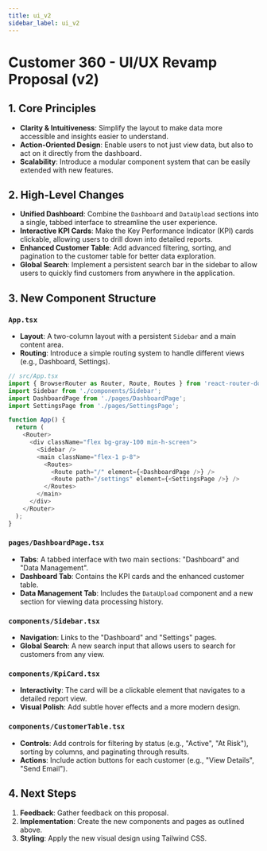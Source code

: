 ```yaml
---
title: ui_v2
sidebar_label: ui_v2
---
```

# Customer 360 - UI/UX Revamp Proposal (v2)

## 1. Core Principles

*   **Clarity & Intuitiveness**: Simplify the layout to make data more accessible and insights easier to understand.
*   **Action-Oriented Design**: Enable users to not just view data, but also to act on it directly from the dashboard.
*   **Scalability**: Introduce a modular component system that can be easily extended with new features.

## 2. High-Level Changes

*   **Unified Dashboard**: Combine the `Dashboard` and `DataUpload` sections into a single, tabbed interface to streamline the user experience.
*   **Interactive KPI Cards**: Make the Key Performance Indicator (KPI) cards clickable, allowing users to drill down into detailed reports.
*   **Enhanced Customer Table**: Add advanced filtering, sorting, and pagination to the customer table for better data exploration.
*   **Global Search**: Implement a persistent search bar in the sidebar to allow users to quickly find customers from anywhere in the application.

## 3. New Component Structure

### `App.tsx`
*   **Layout**: A two-column layout with a persistent `Sidebar` and a main content area.
*   **Routing**: Introduce a simple routing system to handle different views (e.g., Dashboard, Settings).

```typescript
// src/App.tsx
import { BrowserRouter as Router, Route, Routes } from 'react-router-dom';
import Sidebar from './components/Sidebar';
import DashboardPage from './pages/DashboardPage';
import SettingsPage from './pages/SettingsPage';

function App() {
  return (
    <Router>
      <div className="flex bg-gray-100 min-h-screen">
        <Sidebar />
        <main className="flex-1 p-8">
          <Routes>
            <Route path="/" element={<DashboardPage />} />
            <Route path="/settings" element={<SettingsPage />} />
          </Routes>
        </main>
      </div>
    </Router>
  );
}
```

### `pages/DashboardPage.tsx`
*   **Tabs**: A tabbed interface with two main sections: "Dashboard" and "Data Management".
*   **Dashboard Tab**: Contains the KPI cards and the enhanced customer table.
*   **Data Management Tab**: Includes the `DataUpload` component and a new section for viewing data processing history.

### `components/Sidebar.tsx`
*   **Navigation**: Links to the "Dashboard" and "Settings" pages.
*   **Global Search**: A new search input that allows users to search for customers from any view.

### `components/KpiCard.tsx`
*   **Interactivity**: The card will be a clickable element that navigates to a detailed report view.
*   **Visual Polish**: Add subtle hover effects and a more modern design.

### `components/CustomerTable.tsx`
*   **Controls**: Add controls for filtering by status (e.g., "Active", "At Risk"), sorting by columns, and paginating through results.
*   **Actions**: Include action buttons for each customer (e.g., "View Details", "Send Email").

## 4. Next Steps

1.  **Feedback**: Gather feedback on this proposal.
2.  **Implementation**: Create the new components and pages as outlined above.
3.  **Styling**: Apply the new visual design using Tailwind CSS.

